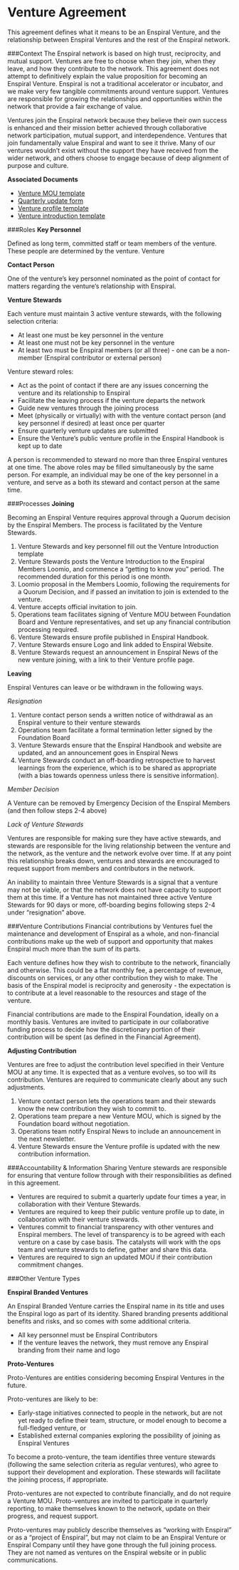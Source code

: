 # Venture Agreement


This agreement defines what it means to be an Enspiral Venture, and the relationship between Enspiral Ventures and the rest of the Enspiral network.

###Context
The Enspiral network is based on high trust, reciprocity, and mutual support. Ventures are free to choose when they join, when they leave, and how they contribute to the network. This agreement does not attempt to definitively explain the value proposition for becoming an Enspiral Venture. Enspiral is not a traditional accelerator or incubator, and we make very few tangible commitments around venture support. Ventures are responsible for growing the relationships and opportunities within the network that provide a fair exchange of value. 

Ventures join the Enspiral network because they believe their own success is enhanced and their mission better achieved through collaborative network participation, mutual support, and interdependence. Ventures that join fundamentally value Enspiral and want to see it thrive. Many of our ventures wouldn’t exist without the support they have received from the wider network, and others choose to engage because of deep alignment of purpose and culture.

**Associated Documents**
* [Venture MOU template](https://enspiral.gitbooks.io/enspiral-handbook/content/venture_mou.html)
* [Quarterly update form](https://docs.google.com/forms/d/11Oz-HM1Wt8CbzxZpzGmjjFcd-sp9vahoqcLuL3UysT4/viewform)
* [Venture profile template](https://enspiral.gitbooks.io/enspiral-handbook/content/venture_profiles.html)
* [Venture introduction template](https://enspiral.gitbooks.io/enspiral-handbook/content/venture_introduction_template.html)

###Roles
**Key Personnel**

Defined as long term, committed staff or team members of the venture. These people are determined by the venture.
Venture 

**Contact Person**

One of the venture’s key personnel nominated as the point of contact for matters regarding the venture’s relationship with Enspiral.

**Venture Stewards**

Each venture must maintain 3 active venture stewards, with the following selection criteria:
* At least one must be key personnel in the venture
* At least one must not be key personnel in the venture
* At least two must be Enspiral members (or all three) - one can be a non-member (Enspiral contributor or external person)

Venture steward roles:
* Act as the point of contact if there are any issues concerning the venture and its relationship to Enspiral
* Facilitate the leaving process if the venture departs the network
* Guide new ventures through the joining process
* Meet (physically or virtually) with with the venture contact person (and key personnel if desired) at least once per quarter
* Ensure quarterly venture updates are submitted
* Ensure the Venture’s public venture profile in the Enspiral Handbook is kept up to date

A person is recommended to steward no more than three Enspiral ventures at one time. The above roles may be filled simultaneously by the same person. For example, an individual may be one of the key personnel in a venture, and serve as a both its steward and contact person at the same time.

###Processes
**Joining**

Becoming an Enspiral Venture requires approval through a Quorum decision by the Enspiral Members. The process is facilitated by the Venture Stewards.

1. Venture Stewards and key personnel fill out the Venture Introduction template
2. Venture Stewards posts the Venture Introduction to the Enspiral Members Loomio, and commence a “getting to know you” period. The recommended duration for this period is one month. 
3. Loomio proposal in the Members Loomio, following the requirements for a Quorum Decision, and if passed an invitation to join is extended to the venture.
4. Venture accepts official invitation to join.
5. Operations team facilitates signing of Venture MOU between Foundation Board and Venture representatives, and set up any financial contribution processing required.
6. Venture Stewards ensure profile published in Enspiral Handbook.
7. Venture Stewards ensure Logo and link added to Enspiral Website.
8. Venture Stewards request an announcement in Enspiral News of the new venture joining, with a link to their Venture profile page.

**Leaving**

Enspiral Ventures can leave or be withdrawn in the following ways.

*Resignation*
1. Venture contact person sends a written notice of withdrawal as an Enspiral venture to their venture stewards
2. Operations team facilitate a formal termination letter signed by the Foundation Board
3. Venture Stewards ensure that the Enspiral Handbook and website are updated, and an announcement goes in Enspiral News
4. Venture Stewards conduct an off-boarding retrospective to harvest learnings from the experience, which is to be shared as appropriate (with a bias towards openness unless there is sensitive information). 

*Member Decision*

A Venture can be removed by Emergency Decision of the Enspiral Members (and then follow steps 2-4 above)

*Lack of Venture Stewards*

Ventures are responsible for making sure they have active stewards, and stewards are responsible for the living relationship between the venture and the network, as the venture and the network evolve over time. If at any point this relationship breaks down, ventures and stewards are encouraged to request support from members and contributors in the network.

An inability to maintain three Venture Stewards is a signal that a venture may not be viable, or that the network does not have capacity to support them at this time. If a Venture has not maintained three active Venture Stewards for 90 days or more, off-boarding begins following steps 2-4 under “resignation” above. 

###Venture Contributions
Financial contributions by Ventures fuel the maintenance and development of Enspiral as a whole, and non-financial contributions make up the web of support and opportunity that makes Enspiral much more than the sum of its parts.

Each venture defines how they wish to contribute to the network, financially and otherwise. This could be a flat monthly fee, a percentage of revenue, discounts on services, or any other contribution they wish to make. The basis of the Enspiral model is reciprocity and generosity - the expectation is to contribute at a level reasonable to the resources and stage of the venture.

Financial contributions are made to the Enspiral Foundation, ideally on a monthly basis. Ventures are invited to participate in our collaborative funding process to decide how the discretionary portion of their contribution will be spent (as defined in the Financial Agreement).

**Adjusting Contribution**

Ventures are free to adjust the contribution level specified in their Venture MOU at any time. It is expected that as a venture evolves, so too will its contribution. Ventures are required to communicate clearly about any such adjustments.

1. Venture contact person lets the operations team and their stewards know the new contribution they wish to commit to.
2. Operations team prepare a new Venture MOU, which is signed by the Foundation board without negotiation.
3. Operations team notify Enspiral News to include an announcement in the next newsletter. 
4. Venture Stewards ensure the Venture profile is updated with the new contribution information.

###Accountability & Information Sharing
Venture stewards are responsible for ensuring that venture follow through with their responsibilities as defined in this agreement.

* Ventures are required to submit a quarterly update four times a year, in collaboration with their Venture Stewards.
* Ventures are required to keep their public venture profile up to date, in collaboration with their venture stewards.
* Ventures commit to financial transparency with other ventures and Enspiral members. The level of transparency is to be agreed with each venture on a case by case basis. The catalysts will work with the ops team and venture stewards to define, gather and share this data.
* Ventures are required to sign an updated MOU if their contribution commitment changes.


###Other Venture Types

**Enspiral Branded Ventures**

An Enspiral Branded Venture carries the Enspiral name in its title and uses the Enspiral logo as part of its identity. Shared branding presents additional benefits and risks, and so comes with some additional criteria.

* All key personnel must be Enspiral Contributors
* If the venture leaves the network, they must remove any Enspiral branding from their name and logo

**Proto-Ventures**

Proto-Ventures are entities considering becoming Enspiral Ventures in the future. 

Proto-ventures are likely to be:
* Early-stage initiatives connected to people in the network, but are not yet ready to define their team, structure, or model enough to become a full-fledged venture, or
* Established external companies exploring the possibility of joining as Enspiral Ventures

To become a proto-venture, the team identifies three venture stewards (following the same selection criteria as regular ventures), who agree to support their development and exploration. These stewards will facilitate the joining process, if appropriate.

Proto-ventures are not expected to contribute financially, and do not require a Venture MOU. Proto-ventures are invited to participate in quarterly reporting, to make themselves known to the network, update on their progress, and request support.

Proto-ventures may publicly describe themselves as “working with Enspiral” or as a “project of Enspiral”, but may not claim to be an Enspiral Venture or Enspiral Company until they have gone through the full joining process. They are not named as ventures on the Enspiral website or in public communications.
